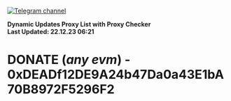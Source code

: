 [![Telegram channel](https://img.shields.io/endpoint?url=https://runkit.io/damiankrawczyk/telegram-badge/branches/master?url=https://t.me/n4z4v0d)](https://t.me/n4z4v0d) 

**Dynamic Updates Proxy List with Proxy Checker**  
**Last Updated: 22.12.23 06:21**

# DONATE (_any evm_) - 0xDEADf12DE9A24b47Da0a43E1bA70B8972F5296F2
